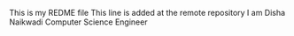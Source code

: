 This is my REDME file
This line is added at the remote repository
I am Disha Naikwadi Computer Science Engineer
